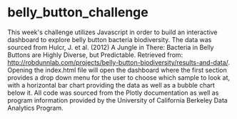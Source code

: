 # belly_button_challenge

This week's challenge utilizes Javascript in order to build an interactive dashboard to explore belly button bacteria biodiversity. The data was sourced from Hulcr, J. et al. (2012) A Jungle in There: Bacteria in Belly Buttons are Highly Diverse, but Predictable. Retrieved from: http://robdunnlab.com/projects/belly-button-biodiversity/results-and-data/. Opening the index.html file will open the dashboard where the first section provides a drop down menu for the user to choose which sample to look at, with a horizontal bar chart providing the data as well as a bubble chart below it. All code was sourced from the Plotly documentation as well as program information provided by the University of California Berkeley Data Analytics Program.